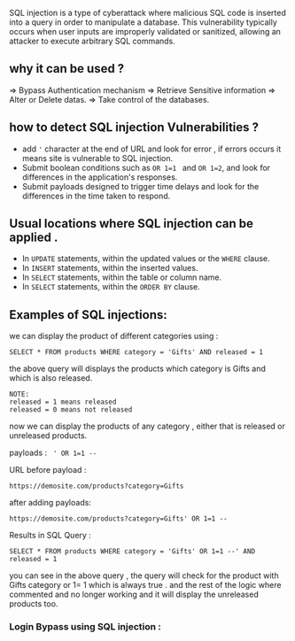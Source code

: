 SQL injection is a type of cyberattack where malicious SQL code is inserted into a query in order to manipulate a database. This vulnerability typically occurs when user inputs are improperly validated or sanitized, allowing an attacker to execute arbitrary SQL commands.

## why it can be used ?
=> Bypass Authentication mechanism
=> Retrieve Sensitive information
=> Alter or Delete datas.
=> Take control of the databases.


## how to detect SQL injection Vulnerabilities ?
- add `'` character at the end of URL and look for error , if errors occurs it means site is vulnerable to SQL injection.
- Submit boolean conditions such as `OR 1=1 ` and `OR 1=2`, and look for differences in the application's responses.
- Submit payloads designed to trigger time delays and look for the differences in the time taken to respond.

## Usual locations where SQL injection can be applied .
- In `UPDATE` statements, within the updated values or the `WHERE` clause.
- In `INSERT` statements, within the inserted values.
- In `SELECT` statements, within the table or column name.
- In `SELECT` statements, within the `ORDER BY` clause.

## Examples of SQL injections:
we can display the product of different categories using :
```
SELECT * FROM products WHERE category = 'Gifts' AND released = 1
```

the above query will displays the products which category is Gifts and which is also released. 
```
NOTE:
released = 1 means released
released = 0 means not released
```

now we can display the products of any category , either that is released or unreleased products.

payloads : ``` ' OR 1=1 --```

URL before payload :
```
https://demosite.com/products?category=Gifts
```

after adding payloads:
```
https://demosite.com/products?category=Gifts' OR 1=1 --
```

Results in SQL Query :
```
SELECT * FROM products WHERE category = 'Gifts' OR 1=1 --' AND released = 1
```

you can see in the above query , the query will check for the product with Gifts category or 1= 1 which is always true . and the rest of the logic where commented and no longer working and it will display the unreleased products too.


### Login  Bypass using SQL injection :

